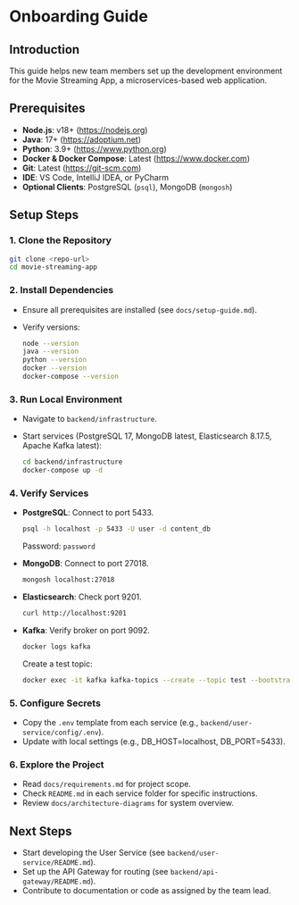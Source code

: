 # Onboarding Guide

## Introduction

This guide helps new team members set up the development environment for the Movie Streaming App, a microservices-based web application.

## Prerequisites

- **Node.js**: v18+ (https://nodejs.org)
- **Java**: 17+ (https://adoptium.net)
- **Python**: 3.9+ (https://www.python.org)
- **Docker & Docker Compose**: Latest (https://www.docker.com)
- **Git**: Latest (https://git-scm.com)
- **IDE**: VS Code, IntelliJ IDEA, or PyCharm
- **Optional Clients**: PostgreSQL (`psql`), MongoDB (`mongosh`)

## Setup Steps

### 1. Clone the Repository

```bash
git clone <repo-url>
cd movie-streaming-app
```

### 2. Install Dependencies

- Ensure all prerequisites are installed (see `docs/setup-guide.md`).

- Verify versions:

  ```bash
  node --version
  java --version
  python --version
  docker --version
  docker-compose --version
  ```

### 3. Run Local Environment

- Navigate to `backend/infrastructure`.

- Start services (PostgreSQL 17, MongoDB latest, Elasticsearch 8.17.5, Apache Kafka latest):

  ```bash
  cd backend/infrastructure
  docker-compose up -d
  ```

### 4. Verify Services

- **PostgreSQL**: Connect to port 5433.

  ```bash
  psql -h localhost -p 5433 -U user -d content_db
  ```

  Password: `password`

- **MongoDB**: Connect to port 27018.

  ```bash
  mongosh localhost:27018
  ```

- **Elasticsearch**: Check port 9201.

  ```bash
  curl http://localhost:9201
  ```

- **Kafka**: Verify broker on port 9092.

  ```bash
  docker logs kafka
  ```

  Create a test topic:

  ```bash
  docker exec -it kafka kafka-topics --create --topic test --bootstrap-server localhost:9092
  ```

### 5. Configure Secrets

- Copy the `.env` template from each service (e.g., `backend/user-service/config/.env`).
- Update with local settings (e.g., DB_HOST=localhost, DB_PORT=5433).

### 6. Explore the Project

- Read `docs/requirements.md` for project scope.
- Check `README.md` in each service folder for specific instructions.
- Review `docs/architecture-diagrams` for system overview.

## Next Steps

- Start developing the User Service (see `backend/user-service/README.md`).
- Set up the API Gateway for routing (see `backend/api-gateway/README.md`).
- Contribute to documentation or code as assigned by the team lead.
